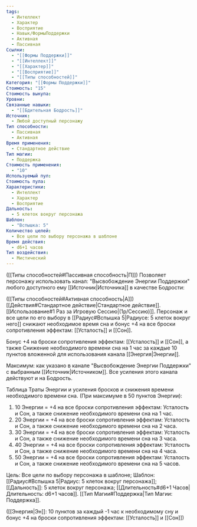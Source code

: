 ```yaml
---
tags:
  - Интеллект
  - Характер
  - Восприятие
  - Навык/ФормыПоддержки
  - Активная
  - Пассивная
Ссылки:
  - "[[Формы Поддержки]]"
  - "[[Интеллект]]"
  - "[[Характер]]"
  - "[[Восприятие]]"
  - "[[Типы способностей]]"
Категория: "[[Формы Поддержки]]"
Стоимость: "15"
Стоимость выкупа: 
Уровни: 
Связанные навыки:
  - "[[Бдительная Бодрость]]"
Источник:
  - Любой доступный персонажу
Тип способности:
  - Пассивная
  - Активная
Время применения:
  - Стандартное действие
Тип магии:
  - Поддержка
Стоимость применения:
  - "10"
Используемый пул: 
Стоимость пула: 
Характеристики:
  - Интеллект
  - Характер
  - Восприятие
Дальность:
  - 5 клеток вокруг персонажа
Шаблон:
  - "Вспышка: 5"
Количество целей:
  - Все цели по выбору персонажа в шаблоне
Время действия:
  - d6+1 часов
Тип воздействия:
  - Мистический
---
```

([[Типы способностей#Пассивная способность|П]]) Позволяет персонажу использовать канал: "Высвобождение Энергии Поддержки" любого доступного ему [[Источник|Источника]] в качестве Бодрости:

([[Типы способностей#Активная способность|А]]) [[Действия#Стандартное действие|Стандартное действие]]. [[Использование#1 Раз за Игровую Сессию|(1р/Сессию)]]. Персонаж и все цели по его выбору в [[Радиус#Вспышка 5|Радиусе: 5 клеток вокруг него]] снижают необходимое время сна и бонус +4 на все броски сопротивления эффектам: [[Усталость]] и [[Сон]]. 

Бонус +4 на броски сопротивления эффектам: [[Усталость]] и [[Сон]], а также Снижение необходимого времени сна на 1 час за каждые 10 пунктов вложенной для использования канала [[Энергия|Энергии]]. 
 
Максимум: как указано в канале "Высвобождение Энергии Поддержки" с выбранным [[Источник|Источником]]. Все усиления этого канала действуют и на Бодрость.

Таблица Траты Энергии и усиления бросков и снижения времени необходимого времени сна.
(При максимуме в 50 пунктов Энергии):

1. 10 Энергии = +4 на все броски сопротивления эффектам: Усталость и Сон, а также снижение необходимого времени сна на 1 час. 
2. 20 Энергии = +4 на все броски сопротивления эффектам: Усталость и Сон, а также снижение необходимого времени сна на 2 часа. 
3. 30 Энергии = +4 на все броски сопротивления эффектам: Усталость и Сон, а также снижение необходимого времени сна на 3 часа. 
4. 40 Энергии = +4 на все броски сопротивления эффектам: Усталость и Сон, а также снижение необходимого времени сна на 4 часа. 
5. 50 Энергии = +4 на все броски сопротивления эффектам: Усталость и Сон, а также снижение необходимого времени сна на 5 часов.

Цель: Все цели по выбору персонажа в шаблоне; Шаблон: [[Радиус#Вспышка 5|Радиус: 5 клеток вокруг персонажа]]; [[Дальность]]: 5 клеток вокруг персонажа; [[Длительность#d6+1 Часов|Длительность: d6+1 часов]]. [[Тип Магии#Поддержка|Тип Магии: Поддержка]].

([[Энергия|Эн]]: 10 пунктов за каждый -1 час к необходимому сну и бонус +4 на броски сопротивления эффектам: [[Усталость]] и [[Сон]])